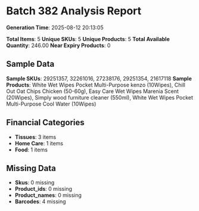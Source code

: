 # Batch 382 Analysis Report

**Generation Time**: 2025-08-12 20:13:05

**Total Items**: 5
**Unique SKUs**: 5
**Unique Products**: 5
**Total Available Quantity**: 246.00
**Near Expiry Products**: 0

## Sample Data
**Sample SKUs**: 29251357, 32261016, 27238176, 29251354, 21617118
**Sample Products**: White Wet Wipes Pocket Multi-Purpose kenzo (10Wipes), Chill Out Oat Chips Chicken (50-60g), Easy Care Wet Wipes Marenia Scent (20Wipes), Simply wood furniture cleaner (550ml), White Wet Wipes Pocket Multi-Purpose Cool Water (10Wipes)

## Financial Categories
- **Tissues**: 3 items
- **Home Care**: 1 items
- **Food**: 1 items

## Missing Data
- **Skus**: 0 missing
- **Product_ids**: 0 missing
- **Product_names**: 0 missing
- **Barcodes**: 4 missing
